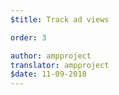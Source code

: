 ```yaml
---
$title: Track ad views

order: 3

author: ampproject
translator: ampproject
$date: 11-09-2018
---
```

